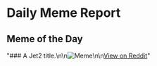 # Daily Meme Report

## Meme of the Day
"### A Jet2 title.\n\n![Meme](https://i.redd.it/871ss8qnrctf1.png)\n\n[View on Reddit](https://redd.it/1nyz46o)"

